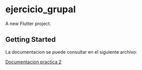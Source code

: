 # ejercicio_grupal

A new Flutter project.

## Getting Started

La documentacion se puede consultar en el siguiente archivo:

[Documentacion practica 2](Documentacion_Practica_2.pdf)

